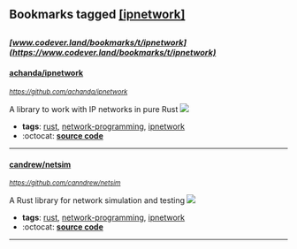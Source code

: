 ## Bookmarks tagged [[ipnetwork]](https://www.codever.land/search?q=[ipnetwork])

_<sup><sup>[www.codever.land/bookmarks/t/ipnetwork](https://www.codever.land/bookmarks/t/ipnetwork)</sup></sup>_
---
#### [achanda/ipnetwork](https://github.com/achanda/ipnetwork)
_<sup>https://github.com/achanda/ipnetwork</sup>_

A library to work with IP networks in pure Rust [<img src="https://api.travis-ci.org/achanda/ipnetwork.svg?branch=master">](https://travis-ci.org/achanda/ipnetwork)
* **tags**: [rust](../tagged/rust.md), [network-programming](../tagged/network-programming.md), [ipnetwork](../tagged/ipnetwork.md)
* :octocat: **[source code](https://github.com/achanda/ipnetwork)**
---
#### [candrew/netsim](https://github.com/canndrew/netsim)
_<sup>https://github.com/canndrew/netsim</sup>_

A Rust library for network simulation and testing [<img src="https://api.travis-ci.org/canndrew/netsim.svg?branch=master">](https://travis-ci.org/canndrew/netsim)
* **tags**: [rust](../tagged/rust.md), [network-programming](../tagged/network-programming.md), [ipnetwork](../tagged/ipnetwork.md)
* :octocat: **[source code](https://github.com/canndrew/netsim)**
---

